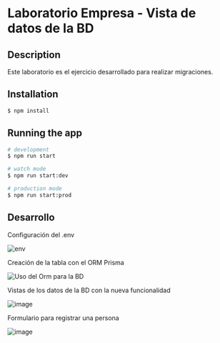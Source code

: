 # Laboratorio Empresa - Vista de datos de la BD

## Description

Este laboratorio es el ejercicio desarrollado para realizar migraciones.

## Installation

```bash
$ npm install
```

## Running the app

```bash
# development
$ npm run start

# watch mode
$ npm run start:dev

# production mode
$ npm run start:prod
```

## Desarrollo

Configuración del .env

![env](/assets/imageenv.png)

Creación de la tabla con el ORM Prisma

![Uso del Orm para la BD](/assets/image.png)

Vistas de los datos de la BD con la nueva funcionalidad

![image](https://github.com/SuleiChang/formulario/assets/170781882/6ac105ee-4c6e-49b7-9f10-ca9d3b835653)

Formulario para registrar una persona

![image](https://github.com/SuleiChang/formulario/assets/170781882/21115deb-9011-4481-b36f-db5a3176a26b)



